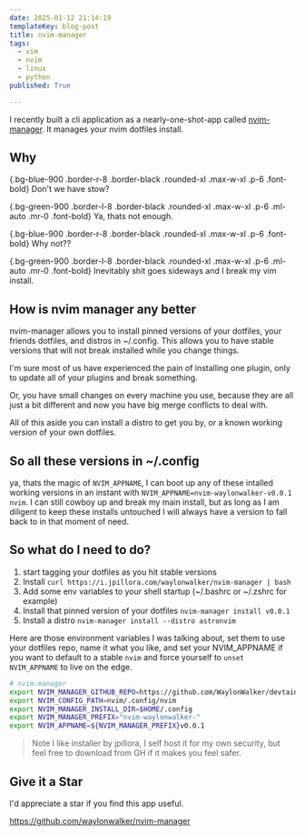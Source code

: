 ```yaml
---
date: 2025-01-12 21:14:19
templateKey: blog-post
title: nvim-manager
tags:
  - vim
  - nvim
  - linux
  - python
published: True

---
```


I recently built a cli application as a nearly-one-shot-app called
[nvim-manager](https://github.com/waylonwalker/nvim-manager). It manages your
nvim dotfiles install.

## Why

{.bg-blue-900 .border-r-8 .border-black .rounded-xl .max-w-xl .p-6 .font-bold}
Don't we have stow?

{.bg-green-900 .border-l-8 .border-black .rounded-xl .max-w-xl .p-6 .ml-auto .mr-0 .font-bold}
Ya, thats not enough.

{.bg-blue-900 .border-r-8 .border-black .rounded-xl .max-w-xl .p-6 .font-bold}
Why not??

{.bg-green-900 .border-l-8 .border-black .rounded-xl .max-w-xl .p-6 .ml-auto .mr-0 .font-bold}
Inevitably shit goes sideways and I break my vim install.

## How is nvim manager any better

nvim-manager allows you to install pinned versions of your dotfiles, your
friends dotfiles, and distros in ~/.config.  This allows you to have stable
versions that will not break installed while you change things.

I'm sure most of us have experienced the pain of installing one plugin, only to
update all of your plugins and break something.

Or, you have small changes on every machine you use, because they are all just
a bit different and now you have big merge conflicts to deal with.

All of this aside you can install a distro to get you by, or a known working
version of your own dotfiles.

## So all these versions in ~/.config

ya, thats the magic of `NVIM_APPNAME`, I can boot up any of these intalled
working versions in an instant with `NVIM_APPNAME=nvim-waylonwalker-v0.0.1
nvim`.  I can still cowboy up and break my main install, but as long as I am
diligent to keep these installs untouched I will always have a version to fall
back to in that moment of need.

## So what do I need to do?

1. start tagging your dotfiles as you hit stable versions
1. Install `curl https://i.jpillora.com/waylonwalker/nvim-manager | bash`
1. Add some env variables to your shell startup (~/.bashrc or ~/.zshrc for example)
1. Install that pinned version of your dotfiles `nvim-manager install v0.0.1`
1. Install a distro `nvim-manager install --distro astronvim`

Here are those environment variables I was talking about, set them to use your
dotfiles repo, name it what you like, and set your NVIM_APPNAME if you want to
default to a stable `nvim` and force yourself to `unset NVIM_APPNAME` to live
on the edge.

``` bash
# nvim-manager
export NVIM_MANAGER_GITHUB_REPO=https://github.com/WaylonWalker/devtainer
export NVIM_CONFIG_PATH=nvim/.config/nvim
export NVIM_MANAGER_INSTALL_DIR=$HOME/.config
export NVIM_MANAGER_PREFIX="nvim-waylonwalker-"
export NVIM_APPNAME=${NVIM_MANAGER_PREFIX}v0.0.1
```

> Note I like installer by jpillora, I self host it for my own security, but
> feel free to download from GH if it makes you feel safer.

## Give it a Star

I'd appreciate a star if you find this app useful.

<https://github.com/waylonwalker/nvim-manager>
